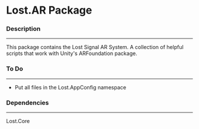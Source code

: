 # Lost.AR Package

### Description
----------------
This package contains the Lost Signal AR System.  A collection of helpful scripts that work with Unity's ARFoundation package.

### To Do
----------
* Put all files in the Lost.AppConfig namespace

### Dependencies
-----------------
Lost.Core
